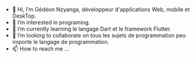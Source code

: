 - 👋 Hi, I’m Gédéon Nzyanga, développeur d'applications Web, mobile et DeskTop.
- 👀 I’m interested in programing.
- 🌱 I’m currently learning le langage Dart et le framework Flutter.
- 💞️ I’m looking to collaborate on tous les sujets de programmation peu importe le langage de programmation.
- 📫 How to reach me ...
<!---
gedeongednzyanga/gedeongednzyanga is a ✨ special ✨ repository because its `README.md` (this file) appears on your GitHub profile.
You can click the Preview link to take a look at your changes.
--->

